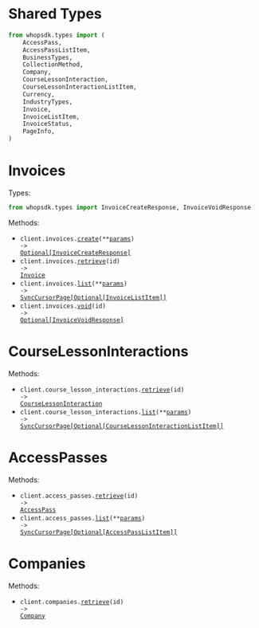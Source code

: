 # Shared Types

```python
from whopsdk.types import (
    AccessPass,
    AccessPassListItem,
    BusinessTypes,
    CollectionMethod,
    Company,
    CourseLessonInteraction,
    CourseLessonInteractionListItem,
    Currency,
    IndustryTypes,
    Invoice,
    InvoiceListItem,
    InvoiceStatus,
    PageInfo,
)
```

# Invoices

Types:

```python
from whopsdk.types import InvoiceCreateResponse, InvoiceVoidResponse
```

Methods:

- <code title="post /invoices">client.invoices.<a href="./src/whopsdk/resources/invoices.py">create</a>(\*\*<a href="src/whopsdk/types/invoice_create_params.py">params</a>) -> <a href="./src/whopsdk/types/invoice_create_response.py">Optional[InvoiceCreateResponse]</a></code>
- <code title="get /invoices/{id}">client.invoices.<a href="./src/whopsdk/resources/invoices.py">retrieve</a>(id) -> <a href="./src/whopsdk/types/shared/invoice.py">Invoice</a></code>
- <code title="get /invoices">client.invoices.<a href="./src/whopsdk/resources/invoices.py">list</a>(\*\*<a href="src/whopsdk/types/invoice_list_params.py">params</a>) -> <a href="./src/whopsdk/types/shared/invoice_list_item.py">SyncCursorPage[Optional[InvoiceListItem]]</a></code>
- <code title="post /invoices/{id}/void">client.invoices.<a href="./src/whopsdk/resources/invoices.py">void</a>(id) -> <a href="./src/whopsdk/types/invoice_void_response.py">Optional[InvoiceVoidResponse]</a></code>

# CourseLessonInteractions

Methods:

- <code title="get /course_lesson_interactions/{id}">client.course_lesson_interactions.<a href="./src/whopsdk/resources/course_lesson_interactions.py">retrieve</a>(id) -> <a href="./src/whopsdk/types/shared/course_lesson_interaction.py">CourseLessonInteraction</a></code>
- <code title="get /course_lesson_interactions">client.course_lesson_interactions.<a href="./src/whopsdk/resources/course_lesson_interactions.py">list</a>(\*\*<a href="src/whopsdk/types/course_lesson_interaction_list_params.py">params</a>) -> <a href="./src/whopsdk/types/shared/course_lesson_interaction_list_item.py">SyncCursorPage[Optional[CourseLessonInteractionListItem]]</a></code>

# AccessPasses

Methods:

- <code title="get /access_passes/{id}">client.access_passes.<a href="./src/whopsdk/resources/access_passes.py">retrieve</a>(id) -> <a href="./src/whopsdk/types/shared/access_pass.py">AccessPass</a></code>
- <code title="get /access_passes">client.access_passes.<a href="./src/whopsdk/resources/access_passes.py">list</a>(\*\*<a href="src/whopsdk/types/access_pass_list_params.py">params</a>) -> <a href="./src/whopsdk/types/shared/access_pass_list_item.py">SyncCursorPage[Optional[AccessPassListItem]]</a></code>

# Companies

Methods:

- <code title="get /companies/{id}">client.companies.<a href="./src/whopsdk/resources/companies.py">retrieve</a>(id) -> <a href="./src/whopsdk/types/shared/company.py">Company</a></code>
